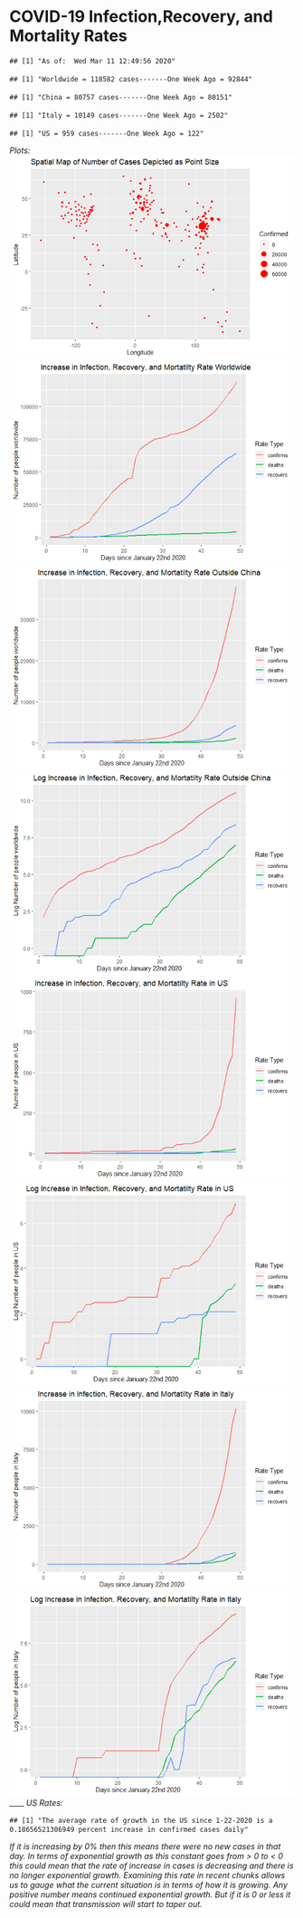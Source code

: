 COVID-19 Infection,Recovery, and Mortality Rates
================

    ## [1] "As of:  Wed Mar 11 12:49:56 2020"

    ## [1] "Worldwide = 118582 cases-------One Week Ago = 92844"

    ## [1] "China = 80757 cases-------One Week Ago = 80151"

    ## [1] "Italy = 10149 cases-------One Week Ago = 2502"

    ## [1] "US = 959 cases-------One Week Ago = 122"

*Plots:*
![](README_files/figure-gfm/unnamed-chunk-5-1.png)<!-- -->![](README_files/figure-gfm/unnamed-chunk-5-2.png)<!-- -->![](README_files/figure-gfm/unnamed-chunk-5-3.png)<!-- -->![](README_files/figure-gfm/unnamed-chunk-5-4.png)<!-- -->![](README_files/figure-gfm/unnamed-chunk-5-5.png)<!-- -->![](README_files/figure-gfm/unnamed-chunk-5-6.png)<!-- -->![](README_files/figure-gfm/unnamed-chunk-5-7.png)<!-- -->![](README_files/figure-gfm/unnamed-chunk-5-8.png)<!-- -->
\_\_\_\_ *US Rates:*

    ## [1] "The average rate of growth in the US since 1-22-2020 is a 0.18656521306949 percent increase in confirmed cases daily"

*If it is increasing by 0% then this means there were no new cases in
that day. In terms of exponential growth as this constant goes from \> 0
to \< 0 this could mean that the rate of increase in cases is decreasing
and there is no longer exponential growth. Examining this rate in recent
chunks allows us to gauge what the current situation is in terms of how
it is growing. Any positive number means continued exponential growth.
But if it is 0 or less it could mean that transmission will start to
taper out.*
